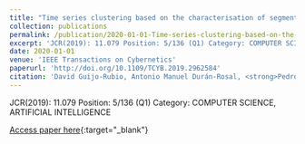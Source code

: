 ```yaml
---
title: "Time series clustering based on the characterisation of segment typologies"
collection: publications
permalink: /publication/2020-01-01-Time-series-clustering-based-on-the-characterisation-of-segment-typologies
excerpt: 'JCR(2019): 11.079 Position: 5/136 (Q1) Category: COMPUTER SCIENCE, ARTIFICIAL INTELLIGENCE'
date: 2020-01-01
venue: 'IEEE Transactions on Cybernetics'
paperurl: 'http://doi.org/10.1109/TCYB.2019.2962584'
citation: 'David Guijo-Rubio, Antonio Manuel Durán-Rosal, <strong>Pedro Antonio Gutiérrez</strong>, Alicia Troncoso, César Hervás-Martínez, &quot;Time series clustering based on the characterisation of segment typologies.&quot; IEEE Transactions on Cybernetics, 2020.'
---
```

JCR(2019): 11.079 Position: 5/136 (Q1) Category: COMPUTER SCIENCE, ARTIFICIAL INTELLIGENCE

[Access paper here](http://doi.org/10.1109/TCYB.2019.2962584){:target="_blank"}
